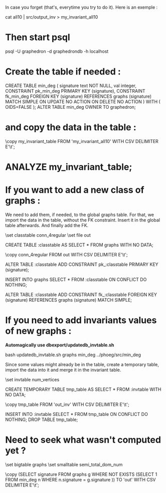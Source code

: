 In case you forget (that's, everytime you try to do it). Here is an exemple :

cat all10 | src/output_inv > my_invariant_all10

Then start psql
===============
psql -U graphedron -d graphedrondb -h localhost

Create the table if needed :
============================
CREATE TABLE min_deg
(
signature text NOT NULL,
val integer,
CONSTRAINT pk_min_deg PRIMARY KEY (signature),
CONSTRAINT fk_min_deg FOREIGN KEY (signature)
REFERENCES graphs (signature) MATCH SIMPLE
ON UPDATE NO ACTION ON DELETE NO ACTION
)
WITH (
OIDS=FALSE
);
ALTER TABLE min_deg
OWNER TO graphedron;

and copy the data in the table :
================================
\copy my_invariant_table FROM 'my_invariant_all10' WITH CSV DELIMITER E'\t';

ANALYZE my_invariant_table;
===========================


If you want to add a new class of graphs :
==========================================
We need to add them, if needed, to the global graphs table. For that, we import
the data in the table, without the FK constraint. Insert it in the global table
afterwards. And finally add the FK.

\set classtable conn_4regular
\set file out

CREATE TABLE :classtable
AS
SELECT * 
FROM graphs
WITH NO DATA;

\copy conn_4regular FROM out WITH CSV DELIMITER E'\t';

ALTER TABLE :classtable
ADD CONSTRAINT pk_:classtable PRIMARY KEY (signature);

INSERT INTO graphs
SELECT *
FROM :classtable
ON CONFLICT DO NOTHING;

ALTER TABLE :classtable
ADD CONSTRAINT fk_:classtable FOREIGN KEY (signature)
REFERENCES graphs (signature) MATCH SIMPLE;

If you need to add invariants values of new graphs :
====================================================
**Automagically use dbexport/updatedb_invtable.sh**

bash updatedb_invtable.sh graphs min_deg ../phoeg/src/min_deg


Since some values might already be in the table, create a temporary table, import the data into it and merge it in the invariant table.

\set invtable num_vertices

CREATE TEMPORARY TABLE tmp_table
AS
SELECT * 
FROM :invtable
WITH NO DATA;

\copy tmp_table FROM 'out_inv' WITH CSV DELIMITER E'\t';

INSERT INTO :invtable
SELECT *
FROM tmp_table
ON CONFLICT DO NOTHING; DROP TABLE tmp_table;

Need to seek what wasn't computed yet ?
=======================================
\set bigtable graphs
\set smalltable semi_total_dom_num

\copy (SELECT signature FROM graphs g WHERE NOT EXISTS (SELECT 1 FROM min_deg n WHERE n.signature = g.signature )) TO 'out' WITH CSV DELIMITER E'\t';
